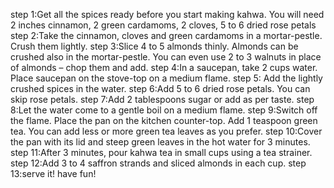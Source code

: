 step 1:Get all the spices ready before you start making kahwa. You will need 2 inches cinnamon, 2 green cardamoms, 2 cloves, 5 to 6 dried rose petals
step 2:Take the cinnamon, cloves and green cardamoms in a mortar-pestle. Crush them lightly.
step 3:Slice 4 to 5  almonds thinly. Almonds can be crushed also in the mortar-pestle. You can even use 2 to 3 walnuts in place of almonds – chop them and add.
step 4:In a saucepan, take 2 cups water. Place saucepan on the stove-top on a medium flame.
step 5: Add the lightly crushed spices in the water.
step 6:Add 5 to 6 dried rose petals. You can skip rose petals.
step 7:Add 2 tablespoons sugar or add as per taste.
step 8:Let the water come to a gentle boil on a medium flame.
step 9:Switch off the flame. Place the pan on the kitchen counter-top. Add 1 teaspoon green tea. You can add less or more green tea leaves as you prefer.
step 10:Cover the pan with its lid and steep green leaves in the hot water for 3 minutes.
step 11:After 3 minutes, pour kahwa tea in small cups using a tea strainer.
step 12:Add 3 to 4 saffron strands and sliced almonds in each cup.
step 13:serve it! have fun!